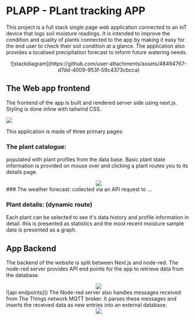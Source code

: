 # PLAPP - PLant tracking APP

This project is a full stack single page web application connected to an IoT device that logs soil moisture readings. It is intended to improve the condition and quality of plants connected to the app by making it easy for the end user to check their soil condition at a glance. The application also provides a localised precipitation forecast to inform future watering needs.
<div align = "center">
![stackdiagram](https://github.com/user-attachments/assets/48494767-d7dd-4009-953f-59c4373cbcca)
</div>




## The Web app frontend
The frontend of the app is built and rendered server side using next.js. Styling is done inline with tailwind CSS.

<img src="https://github.com/user-attachments/assets/88b20465-8d90-4ddc-b6a9-cf23ed0f1b57" />

This application is made of three primary pages:

### The plant catalogue:
populated with plant profiles from the data base. Basic plant state information is provided on mouse over and clicking a plant routes you to its details page.
<div align="center">
<img src="https://github.com/user-attachments/assets/c678f81a-b8cf-496b-9fd0-0a02d6cd5909" />
</div>
### The weather forecast:
collected via an API request to ...

### Plant details: (dynamic route)
Each plant can be selected to see it's data history and profile information in detail.
this is presented as statistics and the most recent moisture sample data is presented as a graph.


## App Backend

The backend of the website is split between Next.js and node-red. The node-red server provides API end points for the app to retrieve data from the database.
<div align="center">
<img align = "center" src="https://github.com/user-attachments/assets/664dbfde-d615-473b-a08f-a4570e709188" />
</div>
![api endpoints]()
The Node-red server also handles messages received from The Things network MQTT broker. It parses these messages and inserts the received data as new entries into an external database.
<div align="center">
<img src="https://github.com/user-attachments/assets/f95d0d77-35d4-4965-95fe-d8034d29054b" />
</div>
